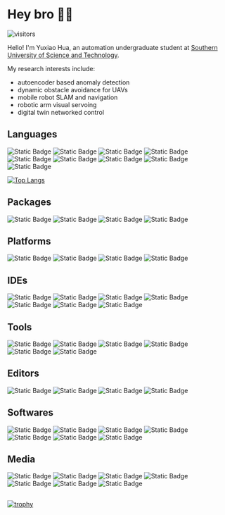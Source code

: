 # Hey bro 👋🏻

![visitors](https://visitor-badge.glitch.me/badge?page_id=HuaYuXiao.HuaYuXiao&left_color=green&right_color=red)

Hello! I'm Yuxiao Hua, an automation undergraduate student at [Southern University of Science and Technology](https://www.sustech.edu.cn/en/). 

My research interests include: 
- autoencoder based anomaly detection
- dynamic obstacle avoidance for UAVs
- mobile robot SLAM and navigation
- robotic arm visual servoing
- digital twin networked control

<!--
![Readme Card](https://github-readme-stats.vercel.app/api/pin/?username=HuaYuXiao&repo=Adaptive-Vision-Servo-for-Robotic-Arm-Automatic-Gripping-System)
-->

<!--
[![Anurag's GitHub stats](https://github-readme-stats.vercel.app/api?username=HuaYuXiao)](https://github.com/anuraghazra/github-readme-stats)
-->

## Languages
![Static Badge](https://img.shields.io/badge/Python-3.11.5-blue?logo=python)
![Static Badge](https://img.shields.io/badge/C%2B%2B-14-blue?logo=cplusplus)
![Static Badge](https://img.shields.io/badge/Matlab-2023b-blue)
![Static Badge](https://img.shields.io/badge/VHDL-_-blue)
![Static Badge](https://img.shields.io/badge/Verilog-_-blue)
![Static Badge](https://img.shields.io/badge/CMake-3.26.4-blue?logo=cmake)
![Static Badge](https://img.shields.io/badge/Java-_-blue)
![Static Badge](https://img.shields.io/badge/C-_-blue?logo=c)
![Static Badge](https://img.shields.io/badge/R-4.3.2-blue?logo=r)

[![Top Langs](https://github-readme-stats.vercel.app/api/top-langs/?username=HuaYuXiao&layout=compact)](https://github.com/anuraghazra/github-readme-stats)

## Packages
![Static Badge](https://img.shields.io/badge/ROS-noetic-blue?logo=ros)
![Static Badge](https://img.shields.io/badge/OpenCV-4.8.1__4-blue?logo=opencv)
![Static Badge](https://img.shields.io/badge/PyTorch-2.1.0-red?logo=pytorch)
![Static Badge](https://img.shields.io/badge/YOLO-v8-blue?logo=yolo)

## Platforms
![Static Badge](https://img.shields.io/badge/Ubuntu-22.04-red?logo=ubuntu)
![Static Badge](https://img.shields.io/badge/macOS-14.1.1-blue?logo=macos)
![Static Badge](https://img.shields.io/badge/Windows_11-23H2-blue?logo=windows11)
![Static Badge](https://img.shields.io/badge/Windows_10-22H2-blue?logo=windows10)

## IDEs
![Static Badge](https://img.shields.io/badge/CLion-_-blue?logo=clion)
![Static Badge](https://img.shields.io/badge/PyCharm-_-blue?logo=pycharm)
![Static Badge](https://img.shields.io/badge/Visual_Studio_Code-_-blue?logo=visualstudiocode)
![Static Badge](https://img.shields.io/badge/IntelliJ_IDEA-_-blue?logo=intellijidea)
![Static Badge](https://img.shields.io/badge/Visual_Studio-_-blue?logo=visualstudio)
![Static Badge](https://img.shields.io/badge/RStudio-_-blue?logo=rstudio)
![Static Badge](https://img.shields.io/badge/Eclipse_IDE-_-blue?logo=eclipseide)

## Tools
![Static Badge](https://img.shields.io/badge/OpenAI-_-green?logo=openai)
![Static Badge](https://img.shields.io/badge/GitHub_Copilot-_-blue?logo=githubcopilot)
![Static Badge](https://img.shields.io/badge/Github_Desktop-_-grape)
![Static Badge](https://img.shields.io/badge/Anaconda-_-blue?logo=anaconda)
![Static Badge](https://img.shields.io/badge/Google_Scholar-_-blue?logo=googlescholar)
![Static Badge](https://img.shields.io/badge/AdGuard-_-green?logo=adguard)

## Editors
![Static Badge](https://img.shields.io/badge/LaTeX-_-blue?logo=latex)
![Static Badge](https://img.shields.io/badge/Overleaf-_-green?logo=overleaf)
![Static Badge](https://img.shields.io/badge/Markdown-_-blue?logo=markdown)
![Static Badge](https://img.shields.io/badge/Notion-_-blue?logo=notion)

## Softwares
![Static Badge](https://img.shields.io/badge/VMware-_-blue?logo=vmware)
![Static Badge](https://img.shields.io/badge/NoMachine-_-red)
![Static Badge](https://img.shields.io/badge/Android_Studio-_-blue?logo=androidstudio)
![Static Badge](https://img.shields.io/badge/Vivado-_-green?logo=xilinx)
![Static Badge](https://img.shields.io/badge/Wireshark-_-blue?logo=wireshark)
![Static Badge](https://img.shields.io/badge/Altium_Designer-_-blue?logo=altiumdesigner)
![Static Badge](https://img.shields.io/badge/KiCad-_-blue?logo=kicad)

## Media
![Static Badge](https://img.shields.io/badge/WeChat-_-green?logo=wechat)
![Static Badge](https://img.shields.io/badge/YouTube-_-red?logo=youtube)
![Static Badge](https://img.shields.io/badge/Bilibili-_-pink?logo=bilibili)
![Static Badge](https://img.shields.io/badge/LinkedIn-_-blue?logo=linkedin)
![Static Badge](https://img.shields.io/badge/Sina_Weibo-_-red?logo=sinaweibo)
![Static Badge](https://img.shields.io/badge/Tencent_QQ-_-blue?logo=tencentqq)
![Static Badge](https://img.shields.io/badge/TikTok-_-blue?logo=tiktok)

## 
[![trophy](https://github-profile-trophy.vercel.app/?username=HuaYuXiao&column=-1)](https://github.com/ryo-ma/github-profile-trophy)
